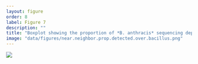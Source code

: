 ```yaml
---
layout: figure
order: 8
label: Figure 7
description: ""
title: "Boxplot showing the proportion of *B. anthracis* sequencing depth divided by the depth at conserved *Bacillus* markers for a collection of metagenomic samples containing *B. anthracis* at a variety of spike-in levels. These synthetic datasets are the same as those depicted in [Figure 6](#figure-6). The amount of spiked-in near neighbor remains constant over this series of samples (150K reads), which is at roughly 10X sequencing depth. In the absence of the near neighbor (bottom panel) the proportion of *B. anthracis* / all *Bacillus* remains relatively constant, across the range of spike-in amounts. In the presence of the near neighbor (top panel), this proportion of *B. anthracis* / all *Bacillus* increases with the amount of *B. anthracis* added to the sample. At the lowest level of *B. anthracis* spike-in (0.1X), the relative proportion of *B. anthracis* sequencing depth ranges from 0.5% - 0.8%, much above the proportion expected due to sequencing error. Note that the vertical axis is not shared between the two panels in this figure. "
image: "data/figures/near.neighbor.prop.detected.over.bacillus.png"
---
```

<img src="{{ site.baseurl }}/data/figures/near.neighbor.prop.detected.over.bacillus.png">
